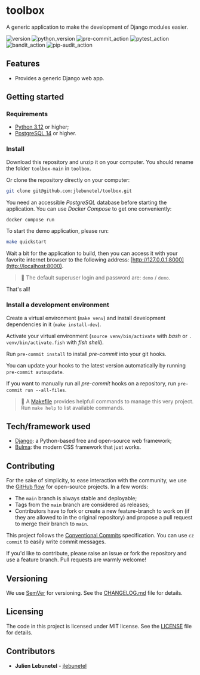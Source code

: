 # toolbox
A generic application to make the development of Django modules easier.

![version](https://img.shields.io/badge/version-2.7.0-blue)
![python_version](https://img.shields.io/badge/python-3.12-blue)
![pre-commit_action](https://github.com/jlebunetel/toolbox/actions/workflows/pre-commit.yml/badge.svg)
![pytest_action](https://github.com/jlebunetel/toolbox/actions/workflows/pytest.yml/badge.svg)
![bandit_action](https://github.com/jlebunetel/toolbox/actions/workflows/bandit.yml/badge.svg)
![pip-audit_action](https://github.com/jlebunetel/toolbox/actions/workflows/pip-audit.yml/badge.svg)

## Features

- Provides a generic Django web app.

## Getting started

### Requirements

- [Python 3.12](https://www.python.org/) or higher;
- [PostgreSQL 14](https://www.postgresql.org/) or higher.

### Install

Download this repository and unzip it on your computer. You should rename the folder `toolbox-main` in `toolbox`.

Or clone the repository directly on your computer:

```bash
git clone git@github.com:jlebunetel/toolbox.git
```

You need an accessible _PostgreSQL_ database before starting the application. You can use _Docker Compose_ to get one conveniently:

```bash
docker compose run
```

To start the demo application, please run:

```bash
make quickstart
```

Wait a bit for the application to build, then you can access it with your favorite internet browser to the following address: [http://127.0.0.1:8000](http://localhost:8000).

> :memo: The default superuser login and password are: `demo` / `demo`.

That's all!

### Install a development environment

Create a virtual environment (`make venv`) and install development dependencies in it (`make install-dev`).

Activate your virtual environment (`source venv/bin/activate` with _bash_ or `. venv/bin/activate.fish` with _fish shell_).

Run `pre-commit install` to install _pre-commit_ into your git hooks.

You can update your hooks to the latest version automatically by running `pre-commit autoupdate`.

If you want to manually run all _pre-commit_ hooks on a repository, run `pre-commit run --all-files`.

> :memo: A [Makefile](Makefile) provides helpfull commands to manage this very project. Run `make help` to list available commands.

## Tech/framework used

- [Django](https://www.djangoproject.com/): a Python-based free and open-source web framework;
- [Bulma](https://bulma.io/): the modern CSS framework that just works.

## Contributing

For the sake of simplicity, to ease interaction with the community, we use the [GitHub flow](https://guides.github.com/introduction/flow/index.html) for open-source projects. In a few words:
- The `main` branch is always stable and deployable;
- Tags from the `main` branch are considered as releases;
- Contributors have to fork or create a new feature-branch to work on (if they are allowed to in the original repository) and propose a pull request to merge their branch to `main`.

This project follows the [Conventional Commits](https://www.conventionalcommits.org/en/v1.0.0/) specification. You can use `cz commit` to easily write commit messages.

If you'd like to contribute, please raise an issue or fork the repository and use a feature branch. Pull requests are warmly welcome!

## Versioning

We use [SemVer](http://semver.org/) for versioning. See the [CHANGELOG.md](CHANGELOG.md) file for details.

## Licensing

The code in this project is licensed under MIT license. See the [LICENSE](LICENSE) file for details.


## Contributors

- __Julien Lebunetel__ - [jlebunetel](https://github.com/jlebunetel)
